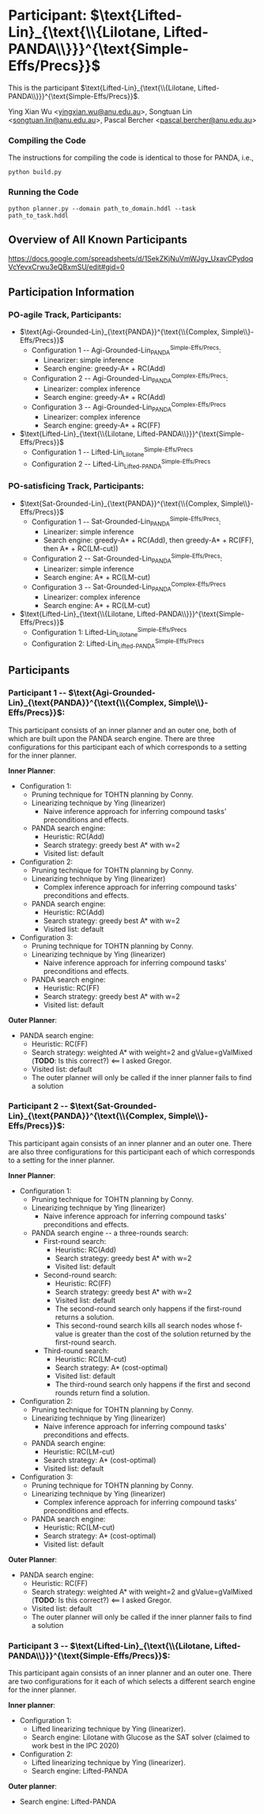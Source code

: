 # Participant: $\text{Lifted-Lin}_{\text{\\{Lilotane, Lifted-PANDA\\}}}^{\text{Simple-Effs/Precs}}$
This is the participant $\text{Lifted-Lin}_{\text{\\{Lilotane, Lifted-PANDA\\}}}^{\text{Simple-Effs/Precs}}$. 

Ying Xian Wu \<yingxian.wu@anu.edu.au\>, Songtuan Lin \<songtuan.lin@anu.edu.au\>, Pascal Bercher \<pascal.bercher@anu.edu.au\>

### Compiling the Code
The instructions for compiling the code is identical to those for PANDA, i.e.,
```
python build.py
```
### Running the Code
```
python planner.py --domain path_to_domain.hddl --task path_to_task.hddl
```

## Overview of All Known Participants

https://docs.google.com/spreadsheets/d/1SekZKjNuVmWJgy_UxavCPydoqVcYevxCrwu3eQBxmSU/edit#gid=0


## Participation Information

### PO-agile Track, Participants:

- $\text{Agi-Grounded-Lin}_{\text{PANDA}}^{\text{\\{Complex, Simple\\}-Effs/Precs}}$
  * Configuration 1 -- $\text{Agi-Grounded-Lin}_{\text{PANDA}}^{\text{Simple-Effs/Precs}}$:
    + Linearizer: simple inference
    + Search engine: greedy-A* + RC(Add)
  * Configuration 2 -- $\text{Agi-Grounded-Lin}_{\text{PANDA}}^{\text{Complex-Effs/Precs}}$:
    + Linearizer: complex inference
    + Search engine: greedy-A* + RC(Add)
  * Configuration 3 -- $\text{Agi-Grounded-Lin}_{\text{PANDA}}^{\text{Complex-Effs/Precs}}$
    + Linearizer: complex inference
    + Search engine: greedy-A* + RC(FF)
- $\text{Lifted-Lin}_{\text{\\{Lilotane, Lifted-PANDA\\}}}^{\text{Simple-Effs/Precs}}$
  * Configuration 1 -- $\text{Lifted-Lin}_{\text{Lilotane}}^{\text{Simple-Effs/Precs}}$
  * Configuration 2 -- $\text{Lifted-Lin}_{\text{Lifted-PANDA}}^{\text{Simple-Effs/Precs}}$


### PO-satisficing Track, Participants:

- $\text{Sat-Grounded-Lin}_{\text{PANDA}}^{\text{\\{Complex, Simple\\}-Effs/Precs}}$
  * Configuration 1 -- $\text{Sat-Grounded-Lin}_{\text{PANDA}}^{\text{Simple-Effs/Precs}}$:
    + Linearizer: simple inference
    + Search engine: greedy-A* + RC(Add), then greedy-A* + RC(FF), then A* + RC(LM-cut)) 
  * Configuration 2 -- $\text{Sat-Grounded-Lin}_{\text{PANDA}}^{\text{Simple-Effs/Precs}}$:
    + Linearizer: simple inference
    + Search engine: A* + RC(LM-cut)
  * Configuration 3 -- $\text{Sat-Grounded-Lin}_{\text{PANDA}}^{\text{Complex-Effs/Precs}}$ 
    + Linearizer: complex inference
    + Search engine: A* + RC(LM-cut)
- $\text{Lifted-Lin}_{\text{\\{Lilotane, Lifted-PANDA\\}}}^{\text{Simple-Effs/Precs}}$
  * Configuration 1: $\text{Lifted-Lin}_{\text{Lilotane}}^{\text{Simple-Effs/Precs}}$
  * Configuration 2: $\text{Lifted-Lin}_{\text{Lifted-PANDA}}^{\text{Simple-Effs/Precs}}$

## Participants

### Participant 1 -- $\text{Agi-Grounded-Lin}_{\text{PANDA}}^{\text{\\{Complex, Simple\\}-Effs/Precs}}$:

This participant consists of an inner planner and an outer one, both of which are built upon the PANDA search engine. There are three configurations for this participant each of which corresponds to a setting for the inner planner.

**Inner Planner**:
- Configuration 1:
    + Pruning technique for TOHTN planning by Conny.
    + Linearizing technique by Ying (linearizer)
        * Naive inference approach for inferring compound tasks' preconditions and effects.
    + PANDA search engine:
        * Heuristic: RC(Add)
        * Search strategy: greedy best A* with w=2
        * Visited list: default 
- Configuration 2:
    + Pruning technique for TOHTN planning by Conny.
    + Linearizing technique by Ying (linearizer)
        * Complex inference approach for inferring compound tasks' preconditions and effects.
    + PANDA search engine:
        * Heuristic: RC(Add)
        * Search strategy: greedy best A* with w=2
        * Visited list: default 
- Configuration 3:
    + Pruning technique for TOHTN planning by Conny.
    + Linearizing technique by Ying (linearizer)
        * Naive inference approach for inferring compound tasks' preconditions and effects.
    + PANDA search engine:
        * Heuristic: RC(FF)
        * Search strategy: greedy best A* with w=2
        * Visited list: default 

**Outer Planner**:
- PANDA search engine:
    * Heuristic: RC(FF)
    * Search strategy: weighted A* with weight=2 and gValue=gValMixed (**TODO**: Is this correct?) <== I asked Gregor.
    * Visited list: default 
    * The outer planner will only be called if the inner planner fails to find a solution

### Participant 2 -- $\text{Sat-Grounded-Lin}_{\text{PANDA}}^{\text{\\{Complex, Simple\\}-Effs/Precs}}$:
This participant again consists of an inner planner and an outer one. There are also three configurations for this participant each of which corresponds to a setting for the inner planner.

**Inner Planner**:
- Configuration 1:
    + Pruning technique for TOHTN planning by Conny.
    + Linearizing technique by Ying (linearizer)
        * Naive inference approach for inferring compound tasks' preconditions and effects.
    + PANDA search engine -- a three-rounds search:
        * First-round search:
            + Heuristic: RC(Add)
            + Search strategy: greedy best A* with w=2
            + Visited list: default
        * Second-round search:
            + Heuristic: RC(FF)
            + Search strategy: greedy best A* with w=2
            + Visited list: default 
            + The second-round search only happens if the first-round returns a solution.
            + This second-round search kills all search nodes whose f-value is greater than the cost of the solution returned by the first-round search.
        * Third-round search:
            + Heuristic: RC(LM-cut)
            + Search strategy: A* (cost-optimal)
            + Visited list: default 
            + The third-round search only happens if the first and second rounds return find a solution.
- Configuration 2:
    + Pruning technique for TOHTN planning by Conny.
    + Linearizing technique by Ying (linearizer)
        * Naive inference approach for inferring compound tasks' preconditions and effects.
    + PANDA search engine:
        + Heuristic: RC(LM-cut)
        + Search strategy: A* (cost-optimal)
        + Visited list: default
- Configuration 3:
    + Pruning technique for TOHTN planning by Conny.
    + Linearizing technique by Ying (linearizer)
        * Complex inference approach for inferring compound tasks' preconditions and effects.
    + PANDA search engine:
        + Heuristic: RC(LM-cut)
        + Search strategy: A* (cost-optimal)
        + Visited list: default

**Outer Planner**:
+ PANDA search engine:
    * Heuristic: RC(FF)
    * Search strategy: weighted A* with weight=2 and gValue=gValMixed (**TODO**: Is this correct?) <== I asked Gregor.
    * Visited list: default 
    * The outer planner will only be called if the inner planner fails to find a solution

    
    
### Participant 3 -- $\text{Lifted-Lin}_{\text{\\{Lilotane, Lifted-PANDA\\}}}^{\text{Simple-Effs/Precs}}$:
This participant again consists of an inner planner and an outer one. There are two configurations for it each of which selects a different search engine for the inner planner.

**Inner planner**:
+ Configuration 1:
    * Lifted linearizing technique by Ying (linearizer).
    * Search engine: Lilotane with Glucose as the SAT solver (claimed to work best in the IPC 2020)
+ Configuration 2:
    * Lifted linearizing technique by Ying (linearizer).
    * Search engine: Lifted-PANDA

**Outer planner**:
+ Search engine: Lifted-PANDA
